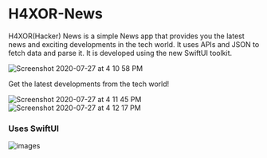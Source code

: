 # H4XOR-News

H4XOR(Hacker) News is a simple News app that provides you the latest news and exciting developments in the tech world. It uses APIs and JSON to fetch data and parse it. It is developed using the new SwiftUI toolkit.

![Screenshot 2020-07-27 at 4 10 58 PM](https://user-images.githubusercontent.com/67234999/88623764-4f8c0d00-d0c3-11ea-9e69-e55a330beb37.png)

Get the latest developments from the tech world! 

![Screenshot 2020-07-27 at 4 11 45 PM](https://user-images.githubusercontent.com/67234999/88623774-53b82a80-d0c3-11ea-850d-24eef622a23d.png)
![Screenshot 2020-07-27 at 4 12 17 PM](https://user-images.githubusercontent.com/67234999/88623776-54e95780-d0c3-11ea-8237-a02eb576f3f7.png)

### Uses SwiftUI
![images](https://user-images.githubusercontent.com/67234999/88625051-ad215900-d0c5-11ea-9305-2d73c1793d97.jpg)
